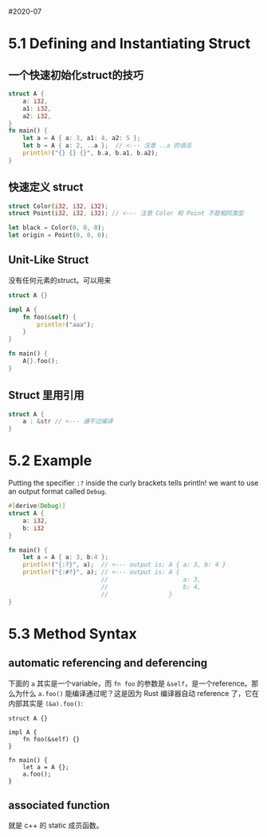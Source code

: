 #2020-07

# 5.1 Defining and Instantiating Struct

## 一个快速初始化struct的技巧
```rust
struct A {
    a: i32,
    a1: i32,
    a2: i32,
}
fn main() {
    let a = A { a: 3, a1: 4, a2: 5 };
    let b = A { a: 2, ..a };  // <--- 注意 ..a 的语法
    println!("{} {} {}", b.a, b.a1, b.a2);
}
```

## 快速定义 struct
``` rust
struct Color(i32, i32, i32);
struct Point(i32, i32, i32); // <--- 注意 Color 和 Point 不是相同类型

let black = Color(0, 0, 0);
let origin = Point(0, 0, 0);
```

## Unit-Like Struct
没有任何元素的struct。可以用来
``` rust
struct A {}

impl A {
    fn foo(&self) {
        println!("aaa");
    }
}

fn main() {
    A{}.foo();
}
```

## Struct 里用引用
``` rust
struct A {
	a : &str // <--- 通不过编译
}
```

# 5.2 Example

Putting the specifier `:?` inside the curly brackets tells println! we want to use an output format called `Debug`. 
```rust
#[derive(Debug)]
struct A { 
    a: i32,
    b: i32
}

fn main() {
    let a = A { a: 3, b:4 };
    println!("{:?}", a);  // <--- output is: A { a: 3, b: 4 }
    println!("{:#?}", a); // <--- output is: A {
                          //                     a: 3,
                          //                     b: 4,
                          //                 }
}
```

# 5.3 Method Syntax

## automatic referencing and deferencing
下面的 `a` 其实是一个variable，而 `fn foo` 的参数是 `&self`，是一个reference。那么为什么 `a.foo()` 能编译通过呢？这是因为 Rust 编译器自动 reference 了，它在内部其实是 `(&a).foo()`:
```
struct A {}

impl A {
    fn foo(&self) {}
}

fn main() {
    let a = A {};
    a.foo();
}
```

## associated function
就是 c++ 的 static 成员函数。

